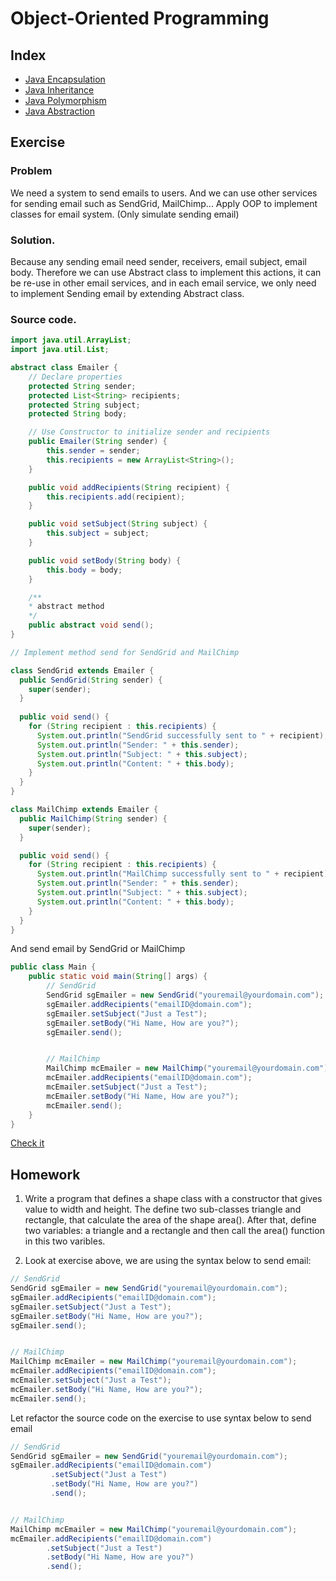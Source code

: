 # Object-Oriented Programming

## Index
- [Java Encapsulation](https://www.w3schools.com/java/java_encapsulation.asp)
- [Java Inheritance](https://www.w3schools.com/java/java_inheritance.asp)
- [Java Polymorphism](https://www.w3schools.com/java/java_polymorphism.asp)
- [Java Abstraction](https://www.w3schools.com/java/java_abstract.asp)

## Exercise

### Problem

We need a system to send emails to users. And we can use other services for sending email such as SendGrid, MailChimp... Apply OOP to implement classes for email system. (Only simulate sending email)

### Solution.

Because any sending email need sender, receivers, email subject, email body. Therefore we can use Abstract class to implement this actions, it can be re-use in other email services, and in each email service, we only need to implement Sending email by extending Abstract class.

### Source code.

```java
import java.util.ArrayList;
import java.util.List;

abstract class Emailer {
    // Declare properties
    protected String sender;
    protected List<String> recipients;
    protected String subject;
    protected String body;

    // Use Constructor to initialize sender and recipients
    public Emailer(String sender) {
        this.sender = sender;
        this.recipients = new ArrayList<String>(); 
    }

    public void addRecipients(String recipient) {
        this.recipients.add(recipient);
    }

    public void setSubject(String subject) {
        this.subject = subject;
    }

    public void setBody(String body) {
        this.body = body;
    }

    /**
    * abstract method
    */
    public abstract void send();
}

// Implement method send for SendGrid and MailChimp

class SendGrid extends Emailer {
  public SendGrid(String sender) {
    super(sender);
  }
  
  public void send() {
    for (String recipient : this.recipients) {
      System.out.println("SendGrid successfully sent to " + recipient);
      System.out.println("Sender: " + this.sender);
      System.out.println("Subject: " + this.subject);
      System.out.println("Content: " + this.body);
    }
  }
}

class MailChimp extends Emailer {
  public MailChimp(String sender) {
    super(sender);
  }

  public void send() {
    for (String recipient : this.recipients) {
      System.out.println("MailChimp successfully sent to " + recipient);
      System.out.println("Sender: " + this.sender);
      System.out.println("Subject: " + this.subject);
      System.out.println("Content: " + this.body);
    }
  }
}

```

And send email by SendGrid or MailChimp

```java
public class Main {
    public static void main(String[] args) {
        // SendGrid
        SendGrid sgEmailer = new SendGrid("youremail@yourdomain.com");
        sgEmailer.addRecipients("emailID@domain.com");
        sgEmailer.setSubject("Just a Test");
        sgEmailer.setBody("Hi Name, How are you?");
        sgEmailer.send();


        // MailChimp
        MailChimp mcEmailer = new MailChimp("youremail@yourdomain.com");
        mcEmailer.addRecipients("emailID@domain.com");
        mcEmailer.setSubject("Just a Test");
        mcEmailer.setBody("Hi Name, How are you?");
        mcEmailer.send();
    }
}

```
[Check it](https://repl.it/join/rybufxnz-ohralathe)
## Homework

1. Write a program that defines a shape class with a constructor that gives value to width and height. The define two sub-classes triangle and rectangle, that calculate the area of the shape area(). After that, define two variables: a triangle and a rectangle and then call the area() function in this two varibles.

2. Look at exercise above, we are using the syntax below to send email:

```java
// SendGrid
SendGrid sgEmailer = new SendGrid("youremail@yourdomain.com");
sgEmailer.addRecipients("emailID@domain.com");
sgEmailer.setSubject("Just a Test");
sgEmailer.setBody("Hi Name, How are you?");
sgEmailer.send();


// MailChimp
MailChimp mcEmailer = new MailChimp("youremail@yourdomain.com");
mcEmailer.addRecipients("emailID@domain.com");
mcEmailer.setSubject("Just a Test");
mcEmailer.setBody("Hi Name, How are you?");
mcEmailer.send();
```

Let refactor the source code on the exercise to use syntax below to send email

```java
// SendGrid
SendGrid sgEmailer = new SendGrid("youremail@yourdomain.com");
sgEmailer.addRecipients("emailID@domain.com")
         .setSubject("Just a Test")
         .setBody("Hi Name, How are you?")
         .send();


// MailChimp
MailChimp mcEmailer = new MailChimp("youremail@yourdomain.com");
mcEmailer.addRecipients("emailID@domain.com")
        .setSubject("Just a Test")
        .setBody("Hi Name, How are you?")
        .send();
```
